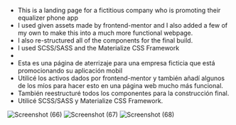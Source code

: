 - This is a landing page for a fictitious company who is promoting their equalizer phone app
- I used given assets made by frontend-mentor and I also added a few of my own to make this into a much more functional webpage.
- I also re-structured all of the components for the final build.
- I used SCSS/SASS and the Materialize CSS Framework
- 
- Esta es una página de aterrizaje para una empresa ficticia que está promocionando su aplicación mobil
- Utilicé los activos dados por frontend-mentor y también añadí algunos de los míos para hacer esto en una página web mucho más funcional.
- También reestructuré todos los componentes para la construcción final.
- Utilicé SCSS/SASS y Materialize CSS Framework.

![Screenshot (66)](https://user-images.githubusercontent.com/84929479/150442581-952369e8-ca47-41a3-ac7d-f6bdf5c28de7.png)
![Screenshot (67)](https://user-images.githubusercontent.com/84929479/150442583-1155b6ba-f615-43f0-839d-c2962823ddb0.png) ![Screenshot (68)](https://user-images.githubusercontent.com/84929479/150442591-8c5cbd9c-d55a-4261-9d3b-985d99459cb2.png)

